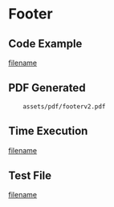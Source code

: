 # Footer

## Code Example
[filename](../../assets/examples/footer/v2/main.go ':include :type=code')

## PDF Generated
```pdf
	assets/pdf/footerv2.pdf
```

## Time Execution
[filename](../../assets/text/footerv2.txt  ':include :type=code')

## Test File
[filename](https://raw.githubusercontent.com/johnfercher/maroto/v2/test/maroto/examples/footer.json  ':include :type=code')